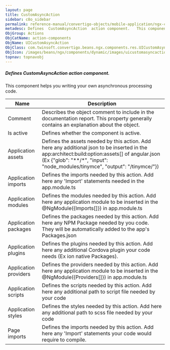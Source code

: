 ```yaml
---
layout: page
title: CustomAsyncAction
sidebar: c8o_sidebar
permalink: reference-manual/convertigo-objects/mobile-application/ngx-components/action-components/customasyncaction/
metadesc: Defines  CustomAsyncAction  action component.   This component helps you writing your own asynchronous processing code.
ObjGroup: Actions
ObjCatName: action-components
ObjName: UICustomAsyncAction
ObjClass: com.twinsoft.convertigo.beans.ngx.components.res.UICustomAsyncAction
ObjIcon: /images/beans/ngx/components/dynamic/images/uicustomasyncaction_32x32.png
topnav: topnavobj
---
```

##### Defines <i>CustomAsyncAction</i> action component. <br/>

 This component helps you writing your own asynchronous processing code.

Name | Description 
--- | ---
Comment | Describes the object comment to include in the documentation report.  This property generally contains an explanation about the object. 
Is active | Defines whether the component is active. 
Application assets | Defines the assets needed by this action.  Add here any additional json to be inserted in the app:architect:build:option:assets[] of angular.json (Ex {"glob": "**/*", "input": "node_modules/tinymce", "output": "/tinymce/"})
Application imports | Defines the imports needed by this action.  Add here any 'Import' statements needed in the app.module.ts
Application modules | Defines the modules needed by this action.  Add here any application module to be inserted in the @NgModule({Imports[]}) in app.module.ts
Application packages | Defines the packages needed by this action.  Add here any NPM Package needed by you code. They will be automatically added to the app's Packages.json
Application plugins | Defines the plugins needed by this action.  Add here any additional Cordova plugin your code needs (Ex ion native Packages).
Application providers | Defines the providers needed by this action.  Add here any application module to be inserted in the @NgModule({Providers[]}) in app.module.ts
Application scripts | Defines the scripts needed by this action.  Add here any additional path to script file needed by your code
Application styles | Defines the styles needed by this action.  Add here any additional path to scss file needed by your code
Page imports | Defines the imports needed by this action.  Add here any 'Import' statements your code would require to compile.

